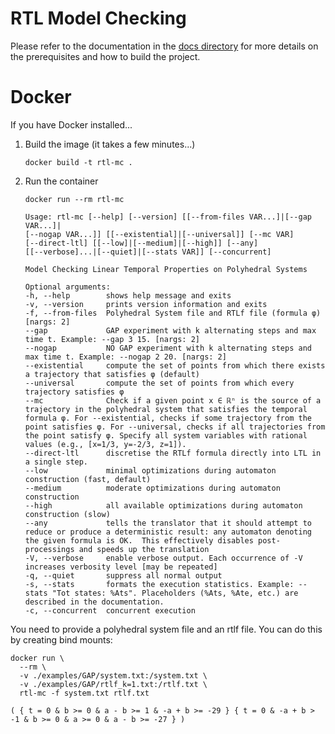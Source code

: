 # RTL Model Checking
Please refer to the documentation in the [docs directory](https://github.com/vtramo/rtl-mc/tree/main/docs) for more details on the prerequisites and how to build the project.

# Docker
If you have Docker installed...

1. Build the image (it takes a few minutes...)
    ```shell
    docker build -t rtl-mc .
    ```
2. Run the container
    ```shell
    docker run --rm rtl-mc
    ```
   ```
   Usage: rtl-mc [--help] [--version] [[--from-files VAR...]|[--gap VAR...]|
   [--nogap VAR...]] [[--existential]|[--universal]] [--mc VAR]
   [--direct-ltl] [[--low]|[--medium]|[--high]] [--any]
   [[--verbose]...|[--quiet]|[--stats VAR]] [--concurrent]
   
   Model Checking Linear Temporal Properties on Polyhedral Systems
   
   Optional arguments:
   -h, --help        shows help message and exits
   -v, --version     prints version information and exits
   -f, --from-files  Polyhedral System file and RTLf file (formula φ) [nargs: 2]
   --gap             GAP experiment with k alternating steps and max time t. Example: --gap 3 15. [nargs: 2]
   --nogap           NO GAP experiment with k alternating steps and max time t. Example: --nogap 2 20. [nargs: 2]
   --existential     compute the set of points from which there exists a trajectory that satisfies φ (default)
   --universal       compute the set of points from which every trajectory satisfies φ
   --mc              Check if a given point x ∈ ℝⁿ is the source of a trajectory in the polyhedral system that satisfies the temporal formula φ. For --existential, checks if some trajectory from the point satisfies φ. For --universal, checks if all trajectories from the point satisfy φ. Specify all system variables with rational values (e.g., [x=1/3, y=-2/3, z=1]).
   --direct-ltl      discretise the RTLf formula directly into LTL in a single step.
   --low             minimal optimizations during automaton construction (fast, default)
   --medium          moderate optimizations during automaton construction
   --high            all available optimizations during automaton construction (slow)
   --any             tells the translator that it should attempt to reduce or produce a deterministic result: any automaton denoting the given formula is OK.  This effectively disables post-processings and speeds up the translation
   -V, --verbose     enable verbose output. Each occurrence of -V increases verbosity level [may be repeated]
   -q, --quiet       suppress all normal output
   -s, --stats       formats the execution statistics. Example: --stats "Tot states: %Ats". Placeholders (%Ats, %Ate, etc.) are described in the documentation.
   -c, --concurrent  concurrent execution
   ```
You need to provide a polyhedral system file and an rtlf file. You can do this by creating bind mounts:
```shell
docker run \
  --rm \
  -v ./examples/GAP/system.txt:/system.txt \
  -v ./examples/GAP/rtlf_k=1.txt:/rtlf.txt \
  rtl-mc -f system.txt rtlf.txt
```
```
( { t = 0 & b >= 0 & a - b >= 1 & -a + b >= -29 } { t = 0 & -a + b > -1 & b >= 0 & a >= 0 & a - b >= -27 } )
```